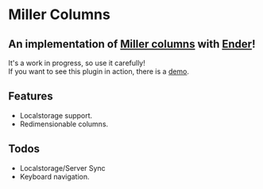 # Miller Columns

## An implementation of [Miller columns](http://en.wikipedia.org/wiki/Miller_columns) with [Ender](http://ender.jit.su/)!

It's a work in progress, so use it carefully!  
If you want to see this plugin in action, there is a [demo](https://github.com/haochong/millercolumns).

## Features

* Localstorage support.
* Redimensionable columns.

## Todos
* Localstorage/Server Sync
* Keyboard navigation.
